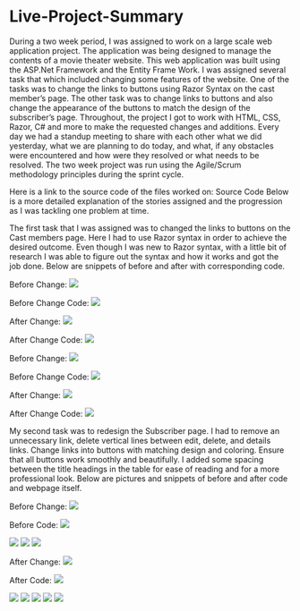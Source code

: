 # Live-Project-Summary
During a two week period, I was assigned to work on a large scale web application project. The application was being designed to manage the contents of a movie theater website. This web application was built using the ASP.Net Framework and the Entity Frame Work. I was assigned several task that which included changing some features of the website. One of the tasks was to change the links to buttons using Razor Syntax on the cast member’s page. The other task was to change links to buttons and also change the appearance of the buttons to match the design of the subscriber’s page. Throughout, the project I got to work with HTML, CSS, Razor, C# and more to make the requested changes and additions. Every day we had a standup meeting to share with each other what we did yesterday, what we are planning to do today, and what, if any obstacles were encountered and how were they resolved or what needs to be resolved. The two week project was run using the Agile/Scrum methodology principles during the sprint cycle.

Here is a link to the source code of the files worked on: 
<a src="https://github.com/Lev1965/Live-Project-Source-Code">Source Code</a>
Below is a more detailed explanation of the stories assigned and the progression as I was tackling one problem at time. 

The first task that I was assigned was to changed the links to buttons on the Cast members page. Here I had to use Razor syntax in order to achieve the desired outcome.  Even though I was new to Razor syntax, with a little bit of research I was able to figure out the syntax and how it works and got the job done. Below are snippets of before and after with corresponding code.

Before Change:
<img src="images/p1firstImage.png">

Before Change Code: 
<img src="images/p1secondImage.png">

After Change:
<img src="images/p1thirdImage.png">
 
After Change Code:
<img src="images/p1fourthImage.png">
 
Before Change: 
<img src="images/p1fifthImage.png">

Before Change Code:
<img src="images/p1sixthImage.png">

After Change:
<img src="images/p1seventhImage.png">
 
After Change Code:
<img src="images/p1eighthImage.png">

My second task was to redesign the Subscriber page. I had to remove an unnecessary link, delete vertical lines between edit, delete, and details links. Change links into buttons with matching design and coloring. Ensure that all buttons work smoothly and beautifully. I added some spacing between the title headings in the table for ease of reading and for a more professional look. Below are pictures and snippets of before and after code and webpage itself.

Before Change: 
<img src="images/p2firstImage.png">

Before Code:
<img src="images/p2secondImage.png">
 
<img src="images/p2thirdImage.png">

<img src="images/p2fourthImage.png">

<img src="images/p2fifthImage.png">

After Change:
<img src="images/p2sixthImage.png">

After Code:
<img src="images/p2seventhImage.png">

<img src="images/p2eighthImage.png">

<img src="images/p2ninethImage.png">

<img src="images/p2tenthImage.png">

<img src="images/p2eleventhImage.png">

<img src="images/p2twelvethImage.png">

 
 
 
